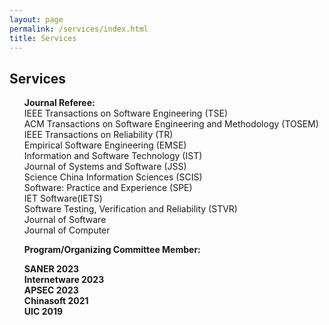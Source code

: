 ```yaml
---
layout: page
permalink: /services/index.html
title: Services
---
```


## Services 
<UL style="LIST-STYLE-TYPE: none">
<Strong>Journal Referee:</Strong>
<LI>IEEE Transactions on Software Engineering (TSE)</LI>
<LI>ACM Transactions on Software Engineering and Methodology (TOSEM)</LI> 
<LI>IEEE Transactions on Reliability (TR)</LI>
<LI>Empirical Software Engineering (EMSE)</LI>
<LI>Information and Software Technology (IST)</LI>
<LI>Journal of Systems and Software (JSS)</LI>
<LI>Science China Information Sciences (SCIS)</LI>
<LI>Software: Practice and Experience (SPE)</LI>
<LI>IET Software(IETS)</LI>
<LI>Software Testing, Verification and Reliability (STVR)</LI>
<LI>Journal of Software</LI>
<LI>Journal of Computer</LI>
 
<strong>Program/Organizing Committee Member:</stong>
<LI>SANER 2023</LI>
<LI>Internetware 2023</LI> 
<LI>APSEC 2023</LI>
<LI>Chinasoft 2021</LI>
<LI>UIC 2019</LI>
</UL>
  
